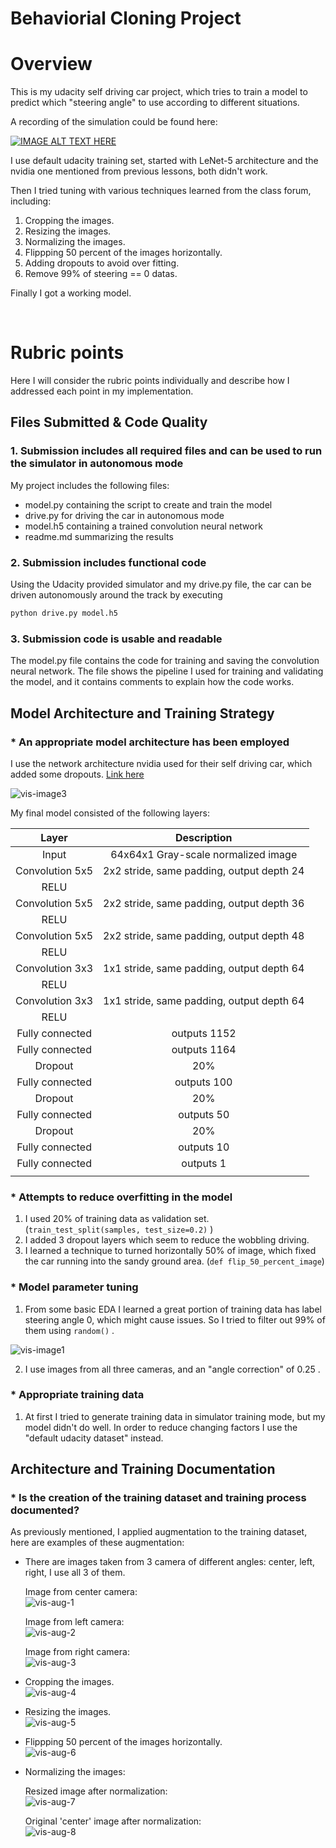 # Behaviorial Cloning Project

[vis-image1]: ./pics/bins100.png "bins 100"
[vis-image2]: ./pics/bins500.png "bins 500"
[vis-image3]: ./pics/cnn-architecture-624x890.png "nvidia arch."


[vis-aug-1]: ./pics/center_2016_12_01_13_31_13_786.jpg "center"
[vis-aug-2]: ./pics/left_2016_12_01_13_31_13_786.jpg "left"
[vis-aug-3]: ./pics/right_2016_12_01_13_31_13_786.jpg "right"
[vis-aug-4]: ./pics/cropped.png "cropped"
[vis-aug-5]: ./pics/resized.png "resized"
[vis-aug-6]: ./pics/flipped-1.png "flipped"
[vis-aug-7]: ./pics/normalized-1.png "normalized-1.png"
[vis-aug-8]: ./pics/normalized-2.png "normalized-2.png"


# Overview

This is my udacity self driving car project, which tries to train a model to predict which "steering angle" to use according to different situations.

A recording of the simulation could be found here:

[![IMAGE ALT TEXT HERE](https://img.youtube.com/vi/O4reOzBoT5M/0.jpg)](https://www.youtube.com/watch?v=olQBTqeXK-w)

I use default udacity training set, started with LeNet-5 architecture and the nvidia one mentioned from previous lessons, both didn't work.

Then I tried tuning with various techniques learned from the class forum, including:
1. Cropping the images.
2. Resizing the images.
3. Normalizing the images.
4. Flippping 50 percent of the images horizontally.
5. Adding dropouts to avoid over fitting.
6. Remove 99% of steering == 0 datas.

Finally I got a working model.


<br>

# Rubric points
Here I will consider the rubric points individually and describe how I addressed each point in my implementation.

## Files Submitted & Code Quality

### 1. Submission includes all required files and can be used to run the simulator in autonomous mode

My project includes the following files:
* model.py containing the script to create and train the model
* drive.py for driving the car in autonomous mode
* model.h5 containing a trained convolution neural network
* readme.md summarizing the results

### 2. Submission includes functional code
Using the Udacity provided simulator and my drive.py file, the car can be driven autonomously around the track by executing
```sh
python drive.py model.h5
```

### 3. Submission code is usable and readable

The model.py file contains the code for training and saving the convolution neural network. The file shows the pipeline I used for training and validating the model, and it contains comments to explain how the code works.


## Model Architecture and Training Strategy

### * An appropriate model architecture has been employed

I use the network architecture nvidia used for their self driving car, which added some dropouts.
[Link here](https://devblogs.nvidia.com/parallelforall/deep-learning-self-driving-cars/)

![vis-image3]

My final model consisted of the following layers:

| Layer             		|     Description	        					|
|:---------------------:|:---------------------------------------------:|
| Input         	    	| 64x64x1 Gray-scale normalized image   				|
| Convolution 5x5     	| 2x2 stride, same padding, output depth 24            |
| RELU		        			|												|
| Convolution 5x5	      | 2x2 stride, same padding, output depth 36|
| RELU			        		|												|
| Convolution 5x5	      | 2x2 stride, same padding, output depth 48|
| RELU			        		|												|
| Convolution 3x3	      | 1x1 stride, same padding, output depth 64|
| RELU			        		|												|
| Convolution 3x3	      | 1x1 stride, same padding, output depth 64|
| RELU			        		|												|
| Fully connected		| outputs 1152       							|
| Fully connected		| outputs 1164       							|
| Dropout				| 20% 											|
| Fully connected		| outputs 100       							|
| Dropout				| 20% 											|
| Fully connected		| outputs 50       							|
| Dropout				| 20% 											|
| Fully connected		| outputs 10       							|
| Fully connected		| outputs 1       							|
|						|												|



### * Attempts to reduce overfitting in the model

1. I used 20% of training data as validation set. (``` train_test_split(samples, test_size=0.2) ``` )
2. I added 3 dropout layers which seem to reduce the wobbling driving.
3. I learned a technique to turned horizontally 50% of image, which fixed the car running into the sandy ground area. (```def flip_50_percent_image```)


### * Model parameter tuning

1. From some basic EDA I learned a great portion of training data has label steering angle 0, which might cause issues. So I tried to filter out 99% of them using ```random()``` .

![vis-image1]

2. I use images from all three cameras, and an "angle correction" of 0.25 .

### * Appropriate training data

1. At first I tried to generate training data in simulator training mode, but my model didn't do well.
In order to reduce changing factors I use the "default udacity dataset" instead.

## Architecture and Training Documentation

### * Is the creation of the training dataset and training process documented?
As previously mentioned, I applied augmentation to the training dataset, here are examples of these augmentation:

* There are images taken from 3 camera of different angles: center, left, right, I use all 3 of them.

  Image from center camera:<br>
  ![vis-aug-1]

  Image from left camera:<br>
  ![vis-aug-2]

  Image from right camera:<br>
  ![vis-aug-3]

* Cropping the images.<br>
  ![vis-aug-4]
* Resizing the images.<br>
  ![vis-aug-5]
* Flippping 50 percent of the images horizontally.<br>
  ![vis-aug-6]
* Normalizing the images:

  Resized image after normalization:<br>
  ![vis-aug-7]
  
  Original 'center' image after normalization:<br>
  ![vis-aug-8]
